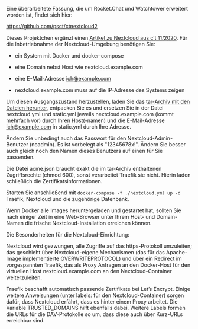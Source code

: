Eine überarbeitete Fassung, die um Rocket.Chat und Watchtower erweitert worden ist, findet sich hier: 

https://github.com/psct/ctnextcloud2

Dieses Projektchen ergänzt einen [Artikel zu Nextcloud aus c’t 11/2020](https://www.heise.de/select/ct/2020/11/2002714292424531451). Für die Inbetriebnahme der Nextcloud-Umgebung 
benötigen Sie:

* ein System mit Docker und docker-compose

* eine Domain nebst Host wie nextcloud.example.com

* eine E-Mail-Adresse ich@example.com

* nextcloud.example.com muss auf die IP-Adresse des Systems zeigen

Um diesen Ausgangszustand herzustellen, laden Sie das [tar-Archiv mit den Dateien herunter](https://github.com/psct/ctnextcloud/releases/download/v1/ctnextcloud.tar), entpacken Sie es und ersetzen Sie in der Datei nextcloud.yml und static.yml jeweils nextcloud.example.com (kommt mehrfach vor) durch Ihren 
Host(-namen) und die E-Mail-Adresse ich@example.com in static.yml durch Ihre Adresse.

Ändern Sie unbedingt auch das Passwort für den Nextcloud-Admin-Benutzer (ncadmin). Es ist vorbelegt als "12345678x!". Ändern Sie besser auch gleich noch den 
Namen dieses Benutzers auf einen für Sie passenden.

Die Datei acme.json braucht exakt die im tar-Archiv enthaltenen Zugriffsrechte (chmod 600), sonst verarbeitet Traefik sie nicht. Hierin laden schließlich die 
Zertifikatsinformationen.

Starten Sie anschließend mit `docker-compose -f ./nextcloud.yml up -d ` Traefik, Nextcloud und die zugehörige Datenbank.

Wenn Docker alle Images heruntergeladen und gestartet hat, sollten Sie nach einiger Zeit in eine Web-Browser unter Ihrem Host- und Domain-Namen die frische 
Nextcloud-Installation erreichen können.

Die Besonderheiten für die Nextcloud-Einrichtung:

Nextcloud wird gezwungen, alle Zugriffe auf das https-Protokoll umzuleiten; das geschieht über Nextcloud-eigene Mechanismen (das für das Apache-Image 
implementierte OVERWRITEPROTOCOL) und über ein Redirect im vorgespannten Traefik, das als Proxy Anfragen an den Docker-Host für den virtuellen Host 
nextcloud.example.com an den Nextcloud-Container weiterzuleiten.

Traefik beschafft automatisch passende Zertifikate bei Let’s Encrypt. Einige weitere Anweisungen (unter labels: für den Nextcloud-Container) sorgen dafür, dass 
Nextcloud erfährt, dass es hinter einem Proxy arbeitet. Die Variable TRUSTED_DOMAINS hilft ebenfalls dabei. Weitere Labels formen die URLs für die DAV-Protokolle 
so um, dass diese auch über Kurz-URLs erreichbar sind.
